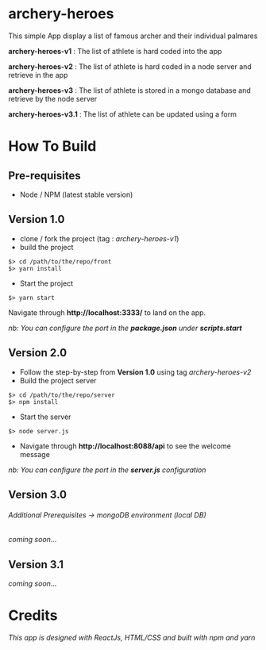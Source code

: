 # archery-heroes 

This simple App display a list of famous archer and their individual palmares 

**archery-heroes-v1** : The list of athlete is hard coded into the app

**archery-heroes-v2** : The list of athlete is hard coded in a node server and retrieve in the app

**archery-heroes-v3** : The list of athlete is stored in a mongo database and retrieve by the node server

**archery-heroes-v3.1** : The list of athlete can be updated using a form


# How To Build

## Pre-requisites
* Node / NPM (latest stable version)

## Version 1.0

* clone / fork the project (tag : *archery-heroes-v1*)
* build the project
```
$> cd /path/to/the/repo/front
$> yarn install
```
* Start the project
```
$> yarn start
```

Navigate through **http://localhost:3333/** to land on the app.

*nb: You can configure the port in the **package.json** under **scripts.start***

## Version 2.0

* Follow the step-by-step from **Version 1.0** using tag *archery-heroes-v2*
* Build the project server
```
$> cd /path/to/the/repo/server
$> npm install
```
* Start the server
```
$> node server.js
```
* Navigate through **http://localhost:8088/api** to see the welcome message

*nb: You can configure the port in the **server.js** configuration*

## Version 3.0
###### Additional Prerequisites -> mongoDB environment (local DB)

*coming soon...*

## Version 3.1

*coming soon...*

# Credits

*This app is designed with ReactJs, HTML/CSS and built with npm and yarn*


